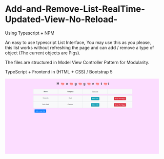 # Add-and-Remove-List-RealTime-Updated-View-No-Reload-
Using Typescript + NPM

An easy to use typescript List Interface, You may use this as you please, this list works without refreshing the page and can add / remove a type of object (The current objects are Pigs). 

The files are structured in Model View Controller Pattern for Modularity.

TypeScript + Frontend in (HTML + CSS) / Bootstrap 5

![alt text](https://github.com/TheAp0cryphal/Add-and-Remove-List-No-Refresh-TypeScript/blob/master/Pig1.png)
